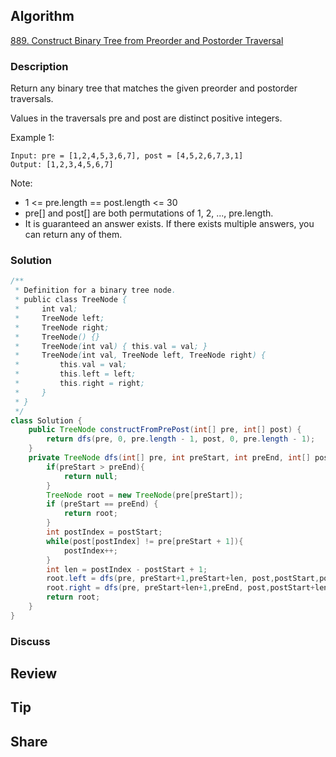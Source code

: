 ## Algorithm

[889. Construct Binary Tree from Preorder and Postorder Traversal](https://leetcode.com/problems/construct-binary-tree-from-preorder-and-postorder-traversal/)

### Description

Return any binary tree that matches the given preorder and postorder traversals.

Values in the traversals pre and post are distinct positive integers.


Example 1:

```
Input: pre = [1,2,4,5,3,6,7], post = [4,5,2,6,7,3,1]
Output: [1,2,3,4,5,6,7]
```

Note:

- 1 <= pre.length == post.length <= 30
- pre[] and post[] are both permutations of 1, 2, ..., pre.length.
- It is guaranteed an answer exists. If there exists multiple answers, you can return any of them.


### Solution

```java
/**
 * Definition for a binary tree node.
 * public class TreeNode {
 *     int val;
 *     TreeNode left;
 *     TreeNode right;
 *     TreeNode() {}
 *     TreeNode(int val) { this.val = val; }
 *     TreeNode(int val, TreeNode left, TreeNode right) {
 *         this.val = val;
 *         this.left = left;
 *         this.right = right;
 *     }
 * }
 */
class Solution {
    public TreeNode constructFromPrePost(int[] pre, int[] post) {
        return dfs(pre, 0, pre.length - 1, post, 0, pre.length - 1);
    }
    private TreeNode dfs(int[] pre, int preStart, int preEnd, int[] post, int postStart, int postEnd){
        if(preStart > preEnd){
            return null;
        }
        TreeNode root = new TreeNode(pre[preStart]);
        if (preStart == preEnd) {
            return root;
        }
        int postIndex = postStart;
        while(post[postIndex] != pre[preStart + 1]){
            postIndex++;
        }
        int len = postIndex - postStart + 1;
        root.left = dfs(pre, preStart+1,preStart+len, post,postStart,postStart+len);
        root.right = dfs(pre, preStart+len+1,preEnd, post,postStart+len, postEnd - 1);
        return root;
    }
}
```

### Discuss

## Review


## Tip


## Share
